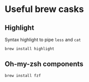 # Useful brew casks
## Highlight 
Syntax highlight to pipe `less` and `cat`
```
brew install highlight
```


## Oh-my-zsh components
```
brew install fzf
```
